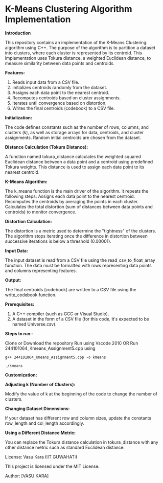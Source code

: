 # K-Means Clustering Algorithm Implementation

**Introduction**

This repository contains an implementation of the K-Means Clustering algorithm using C++. The purpose of the algorithm is to partition a dataset into clusters, where each cluster is represented by its centroid. This implementation uses Tokura distance, a weighted Euclidean distance, to measure similarity between data points and centroids.

**Features:**
1. Reads input data from a CSV file.
2. Initializes centroids randomly from the dataset.
3. Assigns each data point to the nearest centroid.
4. Recomputes centroids based on cluster assignments.
5. Iterates until convergence based on distortion.
6. Writes the final centroids (codebook) to a CSV file.
   

**Initialization:**

The code defines constants such as the number of rows, columns, and clusters (k), as well as storage arrays for data, centroids, and cluster assignments.
Random initial centroids are chosen from the dataset.

**Distance Calculation (Tokura Distance):**

A function named tokura_distance calculates the weighted squared Euclidean distance between a data point and a centroid using predefined Tokura weights. This distance is used to assign each data point to its nearest centroid.

**K-Means Algorithm:**

The k_means function is the main driver of the algorithm. It repeats the following steps:
Assigns each data point to the nearest centroid.
Recomputes the centroids by averaging the points in each cluster.
Calculates the total distortion (sum of distances between data points and centroids) to monitor convergence.

**Distortion Calculation:**

The distortion is a metric used to determine the "tightness" of the clusters. The algorithm stops iterating once the difference in distortion between successive iterations is below a threshold (0.00001).

**Input Data:**

The input dataset is read from a CSV file using the read_csv_to_float_array function. The data must be formatted with rows representing data points and columns representing features.

**Output:**

The final centroids (codebook) are written to a CSV file using the write_codebook function.

**Prerequisites:**
1. A C++ compiler (such as GCC or Visual Studio).
2. A dataset in the form of a CSV file (for this code, it's expected to be named Universe.csv).

**Steps to run :**

Clone or Download the repository
Run using Vscode 2010
OR
Run 244101064_Kmeans_Assignment5.cpp using 

`g++ 244101064_Kmeans_Assignment5.cpp -o kmeans`

`./kmeans`

**Customization:**

**Adjusting k (Number of Clusters):**

Modify the value of k at the beginning of the code to change the number of clusters.

**Changing Dataset Dimensions:**

If your dataset has different row and column sizes, update the constants row_length and col_length accordingly.

**Using a Different Distance Metric:**

You can replace the Tokura distance calculation in tokura_distance with any other distance metric such as standard Euclidean distance.


License: Vasu Kara (IIT GUWAHATI)

This project is licensed under the MIT License.

Author:
[VASU KARA]
